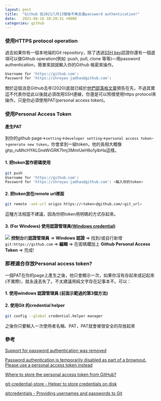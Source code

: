 ```yaml
---
layout: post
title:  "Github 從2021八月13號後不再支援password authentication!"
date:   2021-08-16 10:20:31 +0800
categories: github
---
```

### 使用HTTPS protocol operation

過去如果你有一個本地端的Git repository，除了透過[SSH key](https://docs.github.com/en/github/authenticating-to-github/connecting-to-github-with-ssh/generating-a-new-ssh-key-and-adding-it-to-the-ssh-agent)認證你還有一個選項可以做Github operation(例如 :push, pull, clone 等等)—用password authentication，簡單來說就輸入你的Github 帳密來操作。

```sh
Username for 'https://github.com': 
Password for 'https://shreyas-jadhav@github.com': 
```

關於這個消息Github去年(2020)底就已經於[他們部落格文章](https://github.blog/2020-12-15-token-authentication-requirements-for-git-operations/)預告在先，不過其實這不代表你從此以後就必須改用SSH連線，你還是可以照樣使用https protocol來操作。只是你必須使用PAT(personal access token)。

### 使用Personal Access Token

#### 產生PAT

到你的github page->`setting`->`developer setting`->`personal access token`->`generate new token`，你會拿到一組token，他的長相大概像ghp_ruMtcHYALGneWiGRK7Imj3MmlUeH6o1ylbHa這樣。

#### 1. 把token當作密碼使用

```sh
git push
Username for 'https://github.com': 
Password for 'https://shreyas-jadhav@github.com': <輸入你的token>
```

#### 2. 把token放在remote url裡面

```sh
git remote -set-url origin https://<token>@github.com/<git_url>
```

這種方法相當不建議，因為你把token用明碼的方式存起來。

#### 3. (For Windows) 使用認證管理員([Windows credential](https://support.microsoft.com/en-us/windows/accessing-credential-manager-1b5c916a-6a16-889f-8581-fc16e8165ac0))
![](https://support.content.office.net/en-us/media/7a91c53e-f719-4762-830c-af9d7723de3a.png)
**控制台**的**認證管理員** => **Windows 認證** => 找到/或自行新增 `git:https://github.com` => **編輯** => 在密碼欄加上 **Github Personal Access Token** => 完成!

### 那裡適合存放Personal access token?

一個PAT在你的page上產生之後，他只會顯示一次，如果你沒有存起來或記起來(不實際)，就永遠丟失了。不太建議用純文字存在記事本不。可以：

#### 1. 使用windows 認證管理員 (前面示範過的第3個方法)
#### 2. 使用Git 的credential helper
```sh
git config --global credential.helper manager
```

之後你只要輸入一次使用者名稱、PAT，PAT就會被很安全的存放起來

### 參考

[Support for password authentication was removed](https://stackoverflow.com/questions/68775869/support-for-password-authentication-was-removed-please-use-a-personal-access-to)

[Password authentication is temporarily disabled as part of a brownout. Please use a personal access token instead](https://stackoverflow.com/questions/68191392/password-authentication-is-temporarily-disabled-as-part-of-a-brownout-please-us/68192528#68192528)

[Where to store the personal access token from GitHub?](https://stackoverflow.com/questions/46645843/where-to-store-the-personal-access-token-from-github)

[git-credential-store - Helper to store credentials on disk ](https://git-scm.com/docs/git-credential-store)

[gitcredentials - Providing usernames and passwords to Git ](https://git-scm.com/docs/gitcredentials)